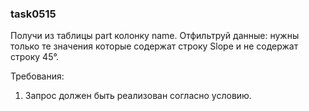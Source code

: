 
### task0515

Получи из таблицы part колонку name.
Отфильтруй данные: нужны только те значения которые содержат строку Slope и не содержат строку 45&deg;.


Требования:
1.	Запрос должен быть реализован согласно условию.


